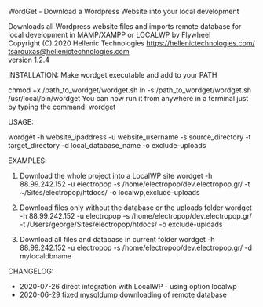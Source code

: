 WordGet - Download a Wordpress Website into your local development

Downloads all Wordpress website files and imports remote database for local development in MAMP/XAMPP or LOCALWP by Flywheel                   
Copyright (C) 2020 Hellenic Technologies
https://hellenictechnologies.com/     
tsarouxas@hellenictechnologies.com      
version 1.2.4

INSTALLATION:
Make wordget executable and add to your PATH 

chmod +x /path_to_wordget/wordget.sh
ln -s /path_to_wordget/wordget.sh /usr/local/bin/wordget
You can now run it from anywhere in a terminal just by typing the command: wordget

USAGE: 

wordget -h website_ipaddress -u website_username -s source_directory -t target_directory -d local_database_name -o exclude-uploads

EXAMPLES: 
1) Download the whole project into a LocalWP site
 wordget -h 88.99.242.152 -u electropop -s /home/electropop/dev.electropop.gr/ -t ~/Sites/electropop/htdocs/ -o localwp,exclude-uploads
    
2) Download files only without the database or the uploads folder
wordget -h 88.99.242.152 -u electropop -s /home/electropop/dev.electropop.gr/ -t /Users/george/Sites/electropop/htdocs/ -o exclude-uploads

3) Download all files and database in current folder
wordget -h 88.99.242.152 -u electropop -s /home/electropop/dev.electropop.gr/ -d mylocaldbname


CHANGELOG:
- 2020-07-26 direct integration with LocalWP - using option localwp
- 2020-06-29 fixed mysqldump downloading of remote database

